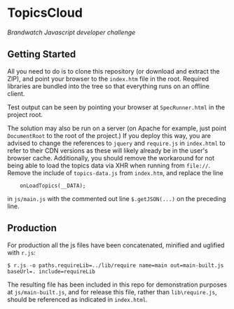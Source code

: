 # TopicsCloud
_Brandwatch Javascript developer challenge_

## Getting Started

All you need to do is to clone this repository (or download and extract the ZIP), and point your browser to the `index.htm` file in the root. Required libraries are bundled into the tree so that everything runs on an offline client.

Test output can be seen by pointing your browser at `SpecRunner.html` in the project root. 

The solution may also be run on a server (on Apache for example, just point `DocumentRoot` to the root of the project.) If you deploy this way, you are advised to change the references to `jquery` and `require.js` in `index.html` to refer to their CDN versions as these will likely already be in the user's browser cache. Additionally, you should remove the workaround for not being able to load the topics data via XHR when running from `file://`. Remove the include of `topics-data.js` from `index.htm`, and replace the line
```
    onLoadTopics(__DATA);
```
in `js/main.js` with the commented out line `$.getJSON(...)` on the preceding line. 

## Production

For production all the js files have been concatenated, minified and uglified with `r.js`:
```
$ r.js -o paths.requireLib=../lib/require name=main out=main-built.js baseUrl=. include=requireLib
```
The resulting file has been included in this repo for demonstration purposes at `js/main-built.js`, and for release this file, rather than `lib\require.js`, should be referenced as indicated in `index.html`.
